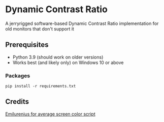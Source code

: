 # Dynamic Contrast Ratio
A jerryrigged software-based Dynamic Contrast Ratio implementation for old monitors that don't support it

## Prerequisites 
- Python 3.9 (should work on older versions)
- Works best (and likely only) on Windows 10 or above
### Packages
```
pip install -r requirements.txt
```

## Credits
[Emilurenius for average screen color script](https://github.com/Emilurenius)
